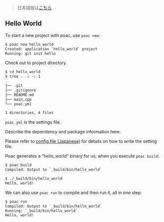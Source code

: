 > 日本語版は[こちら](https://doc.poac.pm/ja/getting-started/hello-world.html)

## Hello World

To start a new project with poac, use `poac new`:
```bash
$ poac new hello_world
Created: application `hello_world` project
Running: git init hello
```

Check out to project directory.
```bash
$ cd hello_world
$ tree . -a -L 1
.
├── .git
├── .gitignore
├── README.md
├── main.cpp
└── poac.yml

1 directories, 4 files
```

`poac.yml` is the settings file.


Describe the dependency and package information here.

Please refer to [config file (Japanese)](../../ja/guide/config-file.md) for details on how to write the setting file.


Poac generates a “hello_world” binary for us, when you execute `poac build`:
```bash
$ poac build
Compiled: Output to `_build/bin/hello_world`

$ ./_build/bin/hello_world
Hello, world!
```

We can also use `poac run` to compile and then run it, all in one step:
```bash
$ poac run
Compiled: Output to `_build/bin/hello_world`
Running: `_build/bin/hello_world`
Hello, world!
```
